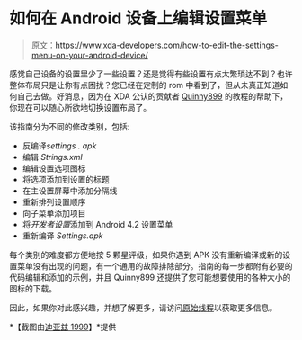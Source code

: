 # 如何在 Android 设备上编辑设置菜单

> 原文：<https://www.xda-developers.com/how-to-edit-the-settings-menu-on-your-android-device/>

感觉自己设备的设置里少了一些设置？还是觉得有些设置有点太繁琐达不到？也许整体布局只是让你有点困扰？您已经在定制的 rom 中看到了，但从未真正知道如何自己去做。好消息，因为在 XDA 公认的贡献者 [Quinny899](http://forum.xda-developers.com/member.php?u=3563640) 的教程的帮助下，你现在可以随心所欲地切换设置布局了。

该指南分为不同的修改类别，包括:

*   反编译*settings . apk*
*   编辑 *Strings.xml*
*   编辑设置选项图标
*   将选项添加到设置的标题
*   在主设置屏幕中添加分隔线
*   重新排列设置顺序
*   向子菜单添加项目
*   将*开发者设置*添加到 Android 4.2 设置菜单
*   重新编译 *Settings.apk*

每个类别的难度都方便地按 5 颗星评级，如果你遇到 APK 没有重新编译或新的设置菜单没有出现的问题，有一个通用的故障排除部分。指南的每一步都附有必要的代码编辑和添加的示例，并且 Quinny899 还提供了您可能想要使用的各种大小的图标的下载。

因此，如果你对此感兴趣，并想了解更多，请访问[原始线程](http://forum.xda-developers.com/showthread.php?t=2184207)以获取更多信息。

*【截图由[迪亚兹 1999](http://forum.xda-developers.com/member.php?u=4896492)】*提供